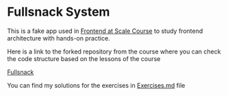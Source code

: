 # Fullsnack System

This is a fake app used in [Frontend at Scale Course](https://frontendatscale.com/courses/frontend-architecture) to study frontend architecture with hands-on practice.

Here is a link to the forked repository from the course where you can check the code structure based on the lessons of the course

[Fullsnack](https://github.com/brscherer/fullsnack)

You can find my solutions for the exercises in [Exercises.md](https://github.com/brscherer/frontend-arch/blob/main/diagrams/fullsnack-system/Exercises.md) file
